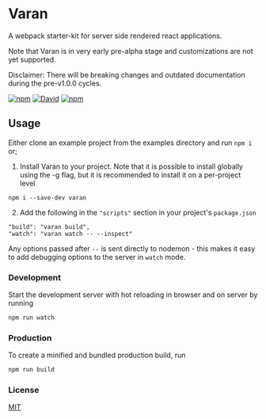 # Varan
A webpack starter-kit for server side rendered react applications.

Note that Varan is in very early pre-alpha stage and customizations are not yet supported.

Disclaimer: There will be breaking changes and outdated documentation during the pre-v1.0.0 cycles.

[![npm](https://img.shields.io/npm/v/varan.svg)](https://npmjs.org/package/varan)
[![David](https://img.shields.io/david/ersims/varan.svg)]()
[![npm](https://img.shields.io/npm/l/varan.svg)](https://github.com/ersims/varan/blob/master/LICENSE.md)

## Usage
Either clone an example project from the examples directory and run `npm i` or;

1. Install Varan to your project. Note that it is possible to install globally using the -g flag, but it is recommended to install it on a per-project level
```
npm i --save-dev varan
```

2. Add the following in the `"scripts"` section in your project's `package.json`
```
"build": "varan build",
"watch": "varan watch -- --inspect"
```

Any options passed after `--` is sent directly to nodemon - this makes it easy to add debugging options to the server in `watch` mode.

### Development
Start the development server with hot reloading in browser and on server by running 
```bash
npm run watch
```

### Production
To create a minified and bundled production build, run
```bash
npm run build
```


### License

  [MIT](LICENSE.md)
